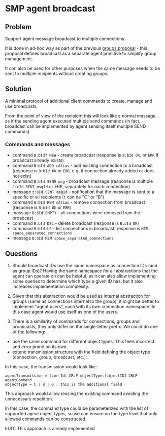 # SMP agent broadcast

## Problem

Support agent message broadcast to multiple connections.

It is done in ad-hoc way as part of the previous [groups proposal](./2021-05-15-groups.md) - this proposal defines broadcast as a separate agent primitive to simplify group management.

It can also be used for other purposes when the same message needs to be sent to multiple recipients without creating groups.

## Solution

A minimal protocol of additional client commands to create, manage and use broadcasts.

From the point of view of the recipient this will look like a normal message, as if the sending agent executed multiple send commands (in fact, broadcast can be implemented by agent sending itself multiple SEND commands)

### Commands and messages

- command `B:bId? NEW` - create broadcast (response is `B:bId OK`, or `ERR` if broadcast already exists)
- command `B:bId ADD cAlias` - add existing connection to a broadcast (response is `B:bId OK` or `ERR`, e.g. if connection already added or does not exist)
- command `B:bId SEND msg` - broadcast message (response is multiple `C:cId SENT msgId` or ERR, separately for each connection)
- message `t:bId SENT msgId` - notification that the message is sent to a specific or all recipients (`t` can be "C" or "B")
- command `B:bId REM cAlias` - remove connection from broadcast (response is `B:bId OK` or `ERR`)
- message `B:bId EMPTY` - all connections were removed from the broadcast
- command `B:bId DEL` - delete broadcast (response is `B:bId OK`)
- command `B:bId LS` - list connections in broadcast, response is `MEM space_separated_connections`
- message `B:bId MEM space_separated_connections`

## Questions

1. Should broadcast IDs use the same namespace as connection IDs (and as group IDs)? Having the same namespace for all abstractions that the agent can operate on can be helpful, as it can also allow implementing some queries to determine which type a given ID has, but it also increases implementation complexity.

2. Given that this abstraction would be used as internal abstraction for groups (same as connections internal to the group), it might be better to implement "agent users", each with its own connection namespace. In this case agent would use itself as one of the users.

3. There is a similarity of commands for connections, groups and broadcasts, they only differ on the single-letter prefix. We could do one of the following:
  - use the same command for different object types. This feels incorrect and error prone on its own.
  - extend transmission structure with the field defining the object type (connection, group, broadcast, etc.).

In this case, the transmission would look like:

```
agentTransmission = [corrId] CRLF objectType:[objectID] CRLF agentCommand
objectType = C | B | G ; this is the additional field
```

This approach would allow reusing the existing command avoiding the unnecessary repetition.

In this case, the command type could be parameterized with the list of supported agent object types, so we can ensure on the type level that only allowed commands can be constructed.

EDIT: This approach is already implemented
